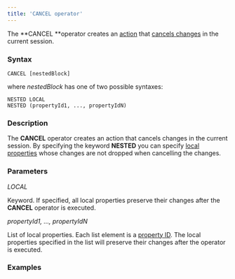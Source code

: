 ```yaml
---
title: 'CANCEL operator'
---
```


The **CANCEL **operator creates an [action](Actions.md) that [cancels changes](Cancel_changes_CANCEL_.md) in the current session.

### Syntax

    CANCEL [nestedBlock]

where *nestedBlock* has one of two possible syntaxes:

    NESTED LOCAL
    NESTED (propertyId1, ..., propertyIdN)

### Description

The **CANCEL** operator creates an action that cancels changes in the current session. By specifying the keyword **NESTED** you can specify [local properties](688168.html#Dataproperties(DATA)-local) whose changes are not dropped when cancelling the changes. 

### Parameters

*LOCAL*

Keyword. If specified, all local properties preserve their changes after the **CANCEL** operator is executed. 

*propertyId1, ..., propertyIdN*

List of local properties. Each list element is a [property ID](IDs_1573053.html#IDs-propertyid). The local properties specified in the list will preserve their changes after the operator is executed.

### Examples



  
